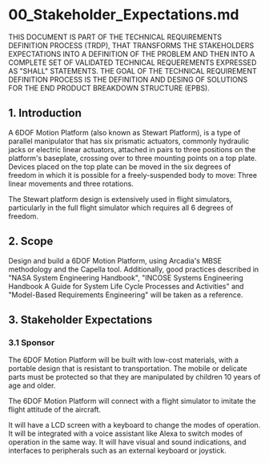 # 00_Stakeholder_Expectations.md

THIS DOCUMENT IS PART OF THE TECHNICAL REQUIREMENTS DEFINITION PROCESS (TRDP), THAT TRANSFORMS THE STAKEHOLDERS EXPECTATIONS INTO A DEFINITION OF THE PROBLEM AND THEN INTO A COMPLETE SET OF VALIDATED TECHNICAL REQUEREMENTS EXPRESSED AS "SHALL" STATEMENTS. THE GOAL OF THE TECHNICAL REQUIREMENT DEFINITION PROCESS IS THE DEFINITION AND DESING OF SOLUTIONS FOR THE END PRODUCT BREAKDOWN STRUCTURE (EPBS).

## 1. Introduction

A 6DOF Motion Platform (also known as Stewart Platform), is a type of parallel manipulator that has six prismatic actuators, commonly hydraulic jacks or electric linear actuators, attached in pairs to three positions on the platform's baseplate, crossing over to three mounting points on a top plate. Devices placed on the top plate can be moved in the six degrees of freedom in which it is possible for a freely-suspended body to move: Three linear movements and three rotations.

The Stewart platform design is extensively used in flight simulators, particularly in the full flight simulator which requires all 6 degrees of freedom.

## 2. Scope

Design and build a 6DOF Motion Platform, using Arcadia's MBSE methodology and the Capella tool. Additionally, good practices described in "NASA System Engineering Handbook", "INCOSE Systems Engineering Handbook A Guide for System Life Cycle Processes and Activities" and "Model-Based Requirements Engineering" will be taken as a reference.

## 3. Stakeholder Expectations

### 3.1 Sponsor

The 6DOF Motion Platform will be built with low-cost materials, with a portable design that is resistant to transportation. The mobile or delicate parts must be protected so that they are manipulated by children 10 years of age and older.

The 6DOF Motion Platform will connect with a flight simulator to imitate the flight attitude of the aircraft.

It will have a LCD screen with a keyboard to change the modes of operation. It will be integrated with a voice assistant like Alexa to switch modes of operation in the same way. It will have visual and sound indications, and interfaces to peripherals such as an external keyboard or joystick.
